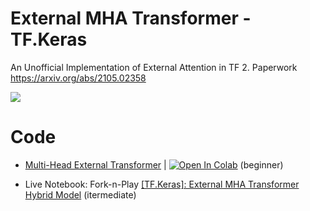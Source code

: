 # External MHA Transformer - TF.Keras 
An Unofficial Implementation of External Attention in TF 2. Paperwork https://arxiv.org/abs/2105.02358

![](https://user-images.githubusercontent.com/17668390/141291708-7c3cd892-d508-4cca-8306-a8b06a38c158.png)


# Code 

- [Multi-Head External Transformer](https://github.com/innat/DOLG-TensorFlow/blob/main/Code%20Example/DenseNet%20DOLGNet%20Malaria.ipynb) | [![Open In Colab](https://colab.research.google.com/assets/colab-badge.svg)](https://colab.research.google.com/drive/1y1aB8wC7U9WtNcSEnXTQ0avQSsa9QxRL?usp=sharing) (beginner)

- Live Notebook: Fork-n-Play [[TF.Keras]: External MHA Transformer Hybrid Model](https://www.kaggle.com/ipythonx/tf-keras-external-mha-transformer-rapis-svr) (itermediate)
